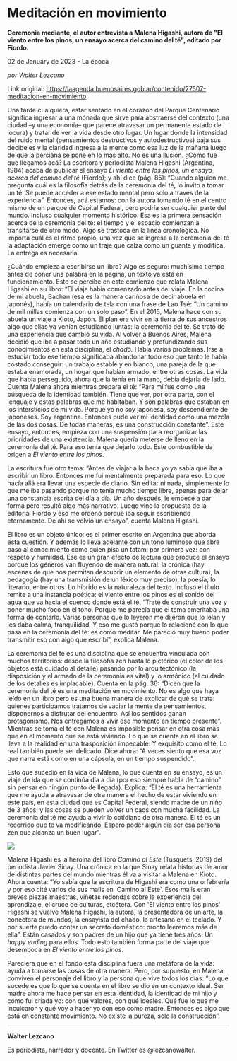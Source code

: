 # Meditación en movimiento

**Ceremonia mediante, el autor entrevista a Malena Higashi, autora de "El viento entre los pinos, un ensayo acerca del camino del té", editado por Fiordo.**

02 de January de 2023 - La época

_por Walter Lezcano_

Link original: https://laagenda.buenosaires.gob.ar/contenido/27507-meditacion-en-movimiento



Una tarde cualquiera, estar sentado en el corazón del Parque Centenario significa ingresar a una mónada que sirve para abstraerse del contexto (una ciudad –y una economía– que parece atravesar un permanente estado de locura) y tratar de ver la vida desde otro lugar. Un lugar donde la intensidad del ruido mental (pensamientos destructivos y autodestructivos) baja sus decibeles y la claridad ingresa a la mente como esa luz de la mañana luego de que la persiana se pone en lo más alto. No es una ilusión. ¿Cómo fue que llegamos acá? La escritora y periodista Malena Higashi (Argentina, 1984) acaba de publicar el ensayo *El viento entre los pinos, un ensayo acerca del camino del té* (Fiordo); y ahí dice (pág. 85): “Cuando alguien me pregunta cuál es la filosofía detrás de la ceremonia del té, lo invito a tomar un té. Se puede acceder a ese estado mental pero solo a través de la experiencia”. Entonces, acá estamos: con la autora tomando té en el centro mismo de un parque de Capital Federal, pero podría ser cualquier parte del mundo. Incluso cualquier momento histórico. Esa es la primera sensación acerca de la ceremonia del té: el tiempo y el espacio comienzan a transitarse de otro modo. Algo se trastoca en la línea cronológica. No importa cuál es el ritmo propio, una vez que se ingresa a la ceremonia del té la adaptación emerge como un traje que calza como un guante y modifica. La entrega es necesaria.




¿Cuándo empieza a escribirse un libro? Algo es seguro: muchísimo tiempo antes de poner una palabra en la página, un texto ya está en funcionamiento. Esto se percibe en este comienzo que relata Malena Higashi en su libro: “El viaje había comenzado antes del viaje. En la cocina de mi abuela, Bachan (esa es la manera cariñosa de decir abuela en japonés), había un calendario de tela con una frase de Lao Tsé: “Un camino de mil millas comienza con un solo paso”. En el 2015, Malena hace con su abuela un viaje a Kioto, Japón. El plan era vivir en la tierra de sus ancestros algo que ellas ya venían estudiando juntas: la ceremonia del té. Se trató de una experiencia que cambió su vida. Al volver a Buenos Aires, Malena decidió que iba a pasar todo un año estudiando y profundizando sus conocimientos en esta disciplina, el *chadô.* Había varios problemas. Irse a estudiar todo ese tiempo significaba abandonar todo eso que tanto le había costado conseguir: un trabajo estable y en blanco, una pareja de la que estaba enamorada, un hogar que habían armado, entre otras cosas. La vida que había perseguido, ahora que la tenía en la mano, debía dejarla de lado. Cuenta Malena ahora mientras prepara el té: “Para mí fue como una búsqueda de la identidad también. Tiene que ver, por otra parte, con el lenguaje y estas palabras que me habitaban. Y son palabras que estaban en los intersticios de mi vida. Porque yo no soy japonesa, soy descendiente de japoneses. Soy argentina. Entonces pude ver mi identidad como una mezcla de las dos cosas. De todas maneras, es una construcción constante”. Este ensayo, entonces, empieza con una suspensión para reorganizar las prioridades de una existencia. Malena quería meterse de lleno en la ceremonia del té. Para eso tenía que dejarlo todo. Este combustible da origen a *El viento entre los pinos*.




La escritura fue otro tema: “Antes de viajar a la beca yo ya sabía que iba a escribir un libro. Entonces me fui mentalmente preparada para eso. Lo que hacía allá era llevar una especie de diario. Sin editar ni nada, simplemente lo que me iba pasando porque no tenía mucho tiempo libre, apenas para dejar una constancia escrita del día a día. Un año después, le empecé a dar forma pero resultó algo más narrativo. Luego vino la propuesta de la editorial Fiordo y eso me ordenó porque iba seguir escribiendo eternamente. De ahí se volvió un ensayo”, cuenta Malena Higashi.




El libro es un objeto único: es el primer escrito en Argentina que aborda esta cuestión. Y además lo lleva adelante con un tono luminoso que abre paso al conocimiento como quien pisa un tatami por primera vez: con respeto y humildad. Ese es un gran efecto de lectura que produce el ensayo porque los géneros van fluyendo de manera natural: la crónica (hay escenas de que nos permiten descubrir un elemento de otras cultura), la pedagogía (hay una transmisión de un léxico muy preciso), la poesía, lo literario, entre otros. Lo híbrido es la naturaleza del texto. Incluso el título remite a una instancia poética: el viento entre los pinos es el sonido del agua que va hacia el cuenco donde está el té. “Traté de construir una voz y poner mucho foco en el tono. Porque me parecía que el tema ameritaba una forma de contarlo. Varias personas que lo leyeron me dijeron que lo leían y les daba calma, tranquilidad. Y eso me gustó porque lo relacioné con lo que pasa en la ceremonia del té: es como meditar. Me pareció muy bueno poder transmitir eso con algo que escribí”, explica Malena.




La ceremonia del té es una disciplina que se encuentra vinculada con muchos territorios: desde la filosofía zen hasta lo pictórico (el color de los objetos está cuidado al detalle) pasando por lo arquitectónico (la disposición y el armado de la ceremonia es vital) y lo armónico (el cuidado de los detalles es implacable). Cuenta en la pág. 36: “Dicen que la ceremonia del té es una meditación en movimiento. No es algo que haya leído en un libro pero es una buena manera de explicar de qué se trata: quienes participamos tratamos de vaciar la mente de pensamientos, disponernos a disfrutar del encuentro. Así los sentidos ganan protagonismo. Nos entregamos a vivir ese momento en tiempo presente”. Mientras se toma el té con Malena es imposible pensar en otra cosa más que en el momento que se está viviendo. Lo que se cuenta en el libro se lleva a la realidad en una trasposición impecable. Y exquisito como el té. Lo real también puede ser delicado. Dice ahora: “A veces siento que esa voz que narra está como en una cápsula, en un tiempo suspendido”.




Esto que sucedió en la vida de Malena, lo que cuenta en su ensayo, es un viaje de ida que se continúa día a día (por eso siempre habla de “camino” sin pensar en ningún punto de llegada). Explica: “El té es una herramienta que me ayuda a atravesar de otra manera el hecho de estar viviendo en este país, en esta ciudad que es Capital Federal, siendo madre de un niño de 3 años; y las cosas se pueden volver un caos con mucha facilidad. La ceremonia del té me ayuda a vivir lo cotidiano de otra manera. El té es un recorrido que te va modificando. Espero poder algún día ser esa persona zen que alcanza un buen lugar”.




![](https://cdn.feater.me/files/images/782235/6c83dc8e-fe8d-4625-a8e8-22be2bb83d94.jpg)




Malena Higashi es la heroína del libro *Camino al Este* (Tusquets, 2019) del periodista Javier Sinay. Una crónica en la que Sinay relata historias de amor de distintas partes del mundo mientras él va a visitar a Malena en Kioto. Ahora cuenta: “Yo sabía que la escritura de Higashi era como una orfebrería y por eso cité varios de sus mails en 'Camino al Este'. Esos mails eran breves piezas maestras, viñetas redondas sobre la experiencia del aprendizaje, el cruce de culturas, etcétera. Con 'El viento entre los pinos' Higashi se vuelve Malena Higashi, la autora, la presentadora de un arte, la conectora de mundos, la ensayista del chado, la artesana en el teclado. Y por suerte puedo contar un secreto doméstico: pronto leeremos más de ella”. Están casados y son padres de un hijo que ya tiene tres años. Un *happy ending* para ellos. Todo esto también forma parte del viaje que desemboca en *El viento entre los pinos*.




Pareciera que en el fondo esta disciplina fuera una metáfora de la vida: ayuda a tomarse las cosas de otra manera. Pero, por supuesto, en Malena conviven el personaje del libro y la persona que vive todos los días: “Lo que sucede es que lo que se cuenta en el libro se dio en un contexto ideal. Ser madre ahora me hace pensar en esta identidad, la identidad de mi hijo y cómo fui criada yo: con qué valores, con qué ideales. Qué fue lo que me inculcaron y qué voy a hacer yo con eso como madre. Entonces es algo que está en constante movimiento. No existe la pureza, solo la construcción”.




---




**Walter Lezcano**




Es periodista, narrador y docente. En Twitter es @lezcanowalter.



